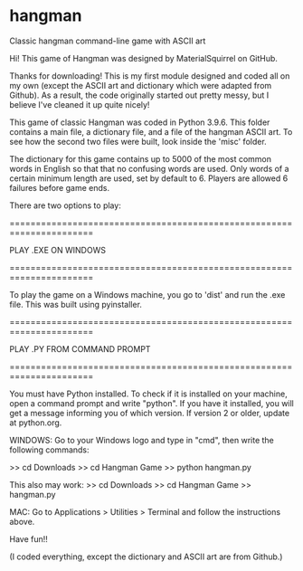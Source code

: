 # hangman
Classic hangman command-line game with ASCII art

Hi! This game of Hangman was designed by MaterialSquirrel on GitHub.

Thanks for downloading! This is my first module designed and coded all on my
own (except the ASCII art and dictionary which were adapted from Github).
As a result, the code originally started out pretty messy, but I believe I've
cleaned it up quite nicely!

This game of classic Hangman was coded in Python 3.9.6. This folder contains
a main file, a dictionary file, and a file of the hangman ASCII art. To see how
the second two files were built, look inside the 'misc' folder.

The dictionary for this game contains up to 5000 of the most common words 
in English so that that no confusing words are used. Only words of a certain
minimum length are used, set by default to 6. Players are allowed 6 failures
before game ends.

There are two options to play:

======================================================================

PLAY .EXE ON WINDOWS

======================================================================

To play the game on a Windows machine, you go to 'dist' and run the .exe
file. This was built using pyinstaller.

======================================================================

PLAY .PY FROM COMMAND PROMPT

======================================================================

You must have Python installed. To check if it is installed on your
machine, open a command prompt and write "python". If you have it installed,
you will get a message informing you of which version. If version 2 or older,
update at python.org.

WINDOWS:
Go to your Windows logo and type in "cmd", then write the following commands:

&gt;&gt; cd Downloads
&gt;&gt; cd Hangman Game
&gt;&gt; python hangman.py

This also may work:
&gt;&gt; cd Downloads
&gt;&gt; cd Hangman Game
&gt;&gt; hangman.py

MAC:
Go to Applications > Utilities > Terminal and follow the instructions above.

Have fun!!

(I coded everything, except the dictionary and ASCII art are from Github.)
